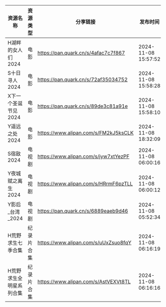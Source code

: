 | 资源名称         | 资源类型  | 分享链接                                 | 发布时间                |
| ------------ | ----- | ------------------------------------ | ------------------- |
| H湖畔的女人们2024  | 电影    | https://pan.quark.cn/s/4afac7c7f867  | 2024-11-08 15:57:52 |
| S十日寻人2024    | 电影    | https://pan.quark.cn/s/72af35034752  | 2024-11-08 15:58:28 |
| X下一个圣诞节见2024 | 电影    | https://pan.quark.cn/s/89de3c81a91e  | 2024-11-08 15:58:10 |
| Y遥远之处2024    | 电影    | https://www.alipan.com/s/FM2kJ5ksCLK | 2024-11-08 18:32:09 |
| S宿敌2024      | 电视剧   | https://www.alipan.com/s/jyw7xtYezPF | 2024-11-08 06:00:16 |
| Y夜城赋之离生2024  | 电视剧   | https://www.alipan.com/s/HRrmF6pzTLL | 2024-11-08 06:00:12 |
| Y影后_台湾_2024  | 电视剧   | https://pan.quark.cn/s/6889eaeb9d46  | 2024-11-08 05:52:34 |
| H荒野求生七季合集    | 纪录片合集 | https://www.alipan.com/s/uUxZsuo8fqY | 2024-11-08 06:16:19 |
| H荒野求生全明星系列合集 | 纪录片合集 | https://www.alipan.com/s/AstVEXVt8TL | 2024-11-08 06:16:16 |
